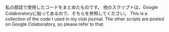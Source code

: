 私の部誌で使用したコードをまとめたものです。
他のスクリプトは、Google Colaboratoryに貼ってあるので、そちらを参照してください。
This is a collection of the code I used in my club journal.
The other scripts are posted on Google Colaboratory, so please refer to that.
